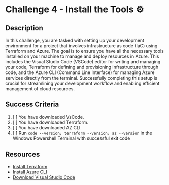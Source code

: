 # Challenge 4 - Install the Tools ⚙️

## Description

In this challenge, you are tasked with setting up your development environment for a project that involves infrastructure as code (IaC) using Terraform and Azure. The goal is to ensure you have all the necessary tools installed on your machine to manage and deploy resources in Azure. This includes the Visual Studio Code (VSCode) editor for writing and managing your code, Terraform for defining and provisioning infrastructure through code, and the Azure CLI (Command Line Interface) for managing Azure services directly from the terminal. Successfully completing this setup is crucial for streamlining your development workflow and enabling efficient management of cloud resources.

## Success Criteria

1. [ ] You have downloaded VsCode.
2. [ ] You have downloaded Terraform.
3. [ ] You have downloaded AZ CLI.
4. [ ] Run `code --version; terraform --version; az --version` in the Windows Powershell Terminal with successful exit code

## Resources

- [Install Terraform](https://developer.hashicorp.com/terraform/install)
- [Install Azure CLI](https://docs.microsoft.com/en-us/cli/azure/install-azure-cli-windows?tabs=azure-cli)
- [Download Visual Studio Code](https://code.visualstudio.com/download)
